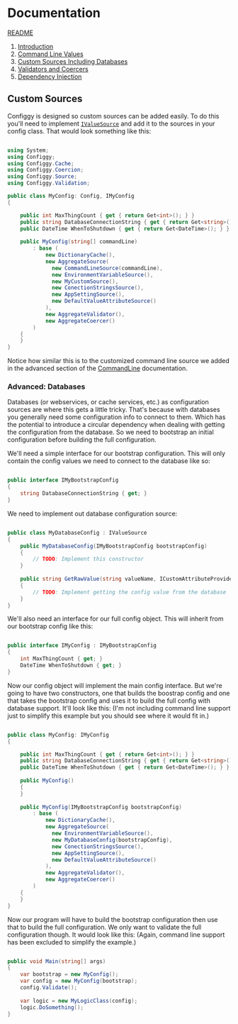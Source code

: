 # Documentation

[README](../README.md)

1. [Introduction](Introduction.md)
2. [Command Line Values](CommandLine.md)
3. [Custom Sources Including Databases](CustomSources.md)
4. [Validators and Coercers](ValidatorsAndCoercers.md)
5. [Dependency Injection](DependencyInjection.md)


## Custom Sources

Configgy is designed so custom sources can be added easily. To do this you'll need to implement [`IValueSource`](../Configgy/Source/IValueSource.cs) and add it to the sources in your config class. That would look something like this:

```csharp

using System;
using Configgy;
using Configgy.Cache;
using Configgy.Coercion;
using Configgy.Source;
using Configgy.Validation;

public class MyConfig: Config, IMyConfig
{

    public int MaxThingCount { get { return Get<int>(); } }        
    public string DatabaseConnectionString { get { return Get<string>(); } }        
    public DateTime WhenToShutdown { get { return Get<DateTime>(); } }
    
    public MyConfig(string[] commandLine)
        : base (
            new DictionaryCache(),
            new AggregateSource(
              new CommandLineSource(commandLine),
              new EnvironmentVariableSource(),
              new MyCustomSource(),
              new ConectionStringsSource(),
              new AppSettingSource(),
              new DefaultValueAttributeSource()
            ),
            new AggregateValidator(),
            new AggregateCoercer()
        )
    {
    }
}

```

Notice how similar this is to the customized command line source we added in the advanced section of the [CommandLine](CommandLine.md) documentation.

### Advanced: Databases

Databases (or webservices, or cache services, etc.) as configuration sources are where this gets a little tricky. That's because with databases you generally need some configuration info to connect to them. Which has the potential to introduce a circular dependency when dealing with getting the configuration from the database. So we need to bootstrap an initial configuration before building the full configuration.

We'll need a simple interface for our bootstrap configuration. This will only contain the config values we need to connect to the database like so:

```csharp

public interface IMyBootstrapConfig
{
    string DatabaseConnectionString { get; }
}


```
We need to implement out database configuration source:

```csharp

public class MyDatabaseConfig : IValueSource
{
    public MyDatabaseConfig(IMyBootstrapConfig bootstrapConfig)
    {
        // TODO: Implement this constructor
    }
    
    public string GetRawValue(string valueName, ICustomAttributeProvider property)
    {
        // TODO: Implement getting the config value from the database
    }
}


```


We'll also need an interface for our full config object. This will inherit from our bootstrap config like this:

```csharp

public interface IMyConfig : IMyBootstrapConfig
{
    int MaxThingCount { get; }       
    DateTime WhenToShutdown { get; }
}


```

Now our config object will implement the main config interface. But we're going to have two constructors, one that builds the boostrap config and one that takes the bootstrap config and uses it to build the full config with database support. It'll look like this: (I'm not including command line support just to simplify this example but you should see where it would fit in.)

```csharp

public class MyConfig: IMyConfig
{

    public int MaxThingCount { get { return Get<int>(); } }        
    public string DatabaseConnectionString { get { return Get<string>(); } }        
    public DateTime WhenToShutdown { get { return Get<DateTime>(); } }
    
    public MyConfig()
    {
    }
    
    public MyConfig(IMyBootstrapConfig bootstrapConfig)
        : base (
            new DictionaryCache(),
            new AggregateSource(
              new EnvironmentVariableSource(),
              new MyDatabaseConfig(bootstrapConfig),
              new ConectionStringsSource(),
              new AppSettingSource(),
              new DefaultValueAttributeSource()
            ),
            new AggregateValidator(),
            new AggregateCoercer()
        )
    {
    }
}


```

Now our program will have to build the bootstrap configuration then use that to build the full configuration. We only want to validate the full configuration though. It would look like this: (Again, command line support has been excluded to simplify the example.)


```csharp

public void Main(string[] args)
{
    var bootstrap = new MyConfig();
    var config = new MyConfig(bootstrap);
    config.Validate();
    
    var logic = new MyLogicClass(config);
    logic.DoSomething();
}

```